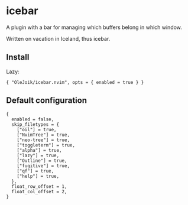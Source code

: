 # icebar

A plugin with a bar for managing which buffers belong in which window.

Written on vacation in Iceland, thus icebar.

## Install

Lazy:

```
{ "OleJoik/icebar.nvim", opts = { enabled = true } }
```

## Default configuration

```
{
  enabled = false,
  skip_filetypes = {
    ["oil"] = true,
    ["NvimTree"] = true,
    ["neo-tree"] = true,
    ["toggleterm"] = true,
    ["alpha"] = true,
    ["lazy"] = true,
    ["Outline"] = true,
    ["fugitive"] = true,
    ["qf"] = true,
    ["help"] = true,
  },
  float_row_offset = 1,
  float_col_offset = 2,
}
```
